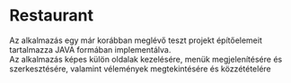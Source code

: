 # Restaurant

Az alkalmazás egy már korábban meglévő teszt projekt építőelemeit tartalmazza JAVA formában implementálva.
<br>
Az alkalmazás képes külön oldalak kezelésére, menük megjelenítésére és szerkesztésére,
valamint vélemények megtekintésére és közzétételére
